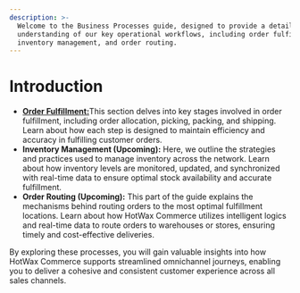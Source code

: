 ```yaml
---
description: >-
  Welcome to the Business Processes guide, designed to provide a detailed
  understanding of our key operational workflows, including order fulfillment, 
  inventory management, and order routing.
---
```


# Introduction

* [**Order Fulfillment:**](https://docs.hotwax.co/documents/v/learn-hotwax-oms/business-processes/orderfulfillmentbusinessprocess)This section delves into key stages involved in order fulfillment, including order allocation, picking, packing, and shipping. Learn about how each step is designed to maintain efficiency and accuracy in fulfilling customer orders.
* **Inventory Management (Upcoming):** Here, we outline the strategies and practices used to manage inventory across the network. Learn about how inventory levels are monitored, updated, and synchronized with real-time data to ensure optimal stock availability and accurate fulfillment.
* **Order Routing (Upcoming):** This part of the guide explains the mechanisms behind routing orders to the most optimal fulfillment locations. Learn about how HotWax Commerce utilizes intelligent logics and real-time data to route orders to warehouses or stores, ensuring timely and cost-effective deliveries.

By exploring these processes, you will gain valuable insights into how HotWax Commerce supports streamlined omnichannel journeys, enabling you to deliver a cohesive and consistent customer experience across all sales channels.
